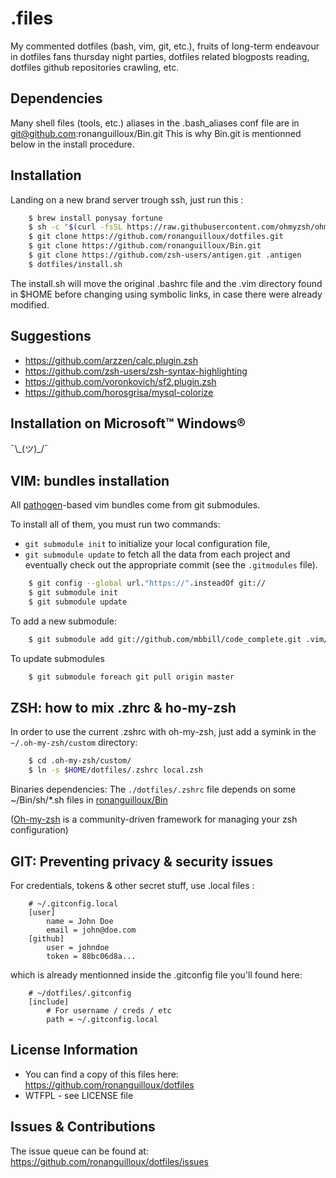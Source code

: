 .files
=======

My commented dotfiles (bash, vim, git, etc.), 
fruits of long-term endeavour in dotfiles fans thursday night parties, 
dotfiles related blogposts reading, dotfiles github repositories crawling, etc.


Dependencies
------------

Many shell files (tools, etc.) aliases in the .bash_aliases conf file are in git@github.com:ronanguilloux/Bin.git
This is why Bin.git is mentionned below in the install procedure.


Installation
------------

Landing on a new brand server trough ssh, just run this :

``` bash
    $ brew install ponysay fortune
    $ sh -c "$(curl -fsSL https://raw.githubusercontent.com/ohmyzsh/ohmyzsh/master/tools/install.sh)"
    $ git clone https://github.com/ronanguilloux/dotfiles.git
    $ git clone https://github.com/ronanguilloux/Bin.git
    $ git clone https://github.com/zsh-users/antigen.git .antigen
    $ dotfiles/install.sh
```

The install.sh will move the original .bashrc file and the .vim directory found in $HOME before changing using symbolic links, in case there were already modified.

Suggestions
-----------

- https://github.com/arzzen/calc.plugin.zsh
- https://github.com/zsh-users/zsh-syntax-highlighting
- https://github.com/voronkovich/sf2.plugin.zsh
- https://github.com/horosgrisa/mysql-colorize



Installation on Microsoft™ Windows®
-----------------------------------

¯\\\_(ツ)\_/¯

VIM: bundles installation
-------------------------

All [pathogen](http://www.vim.org/scripts/script.php?script_id=2332)-based vim bundles come from git submodules.


To install all of them, you must run two commands: 
* `git submodule init` to initialize your local configuration file, 
* `git submodule update` to fetch all the data from each project and eventually check out the appropriate commit (see the `.gitmodules` file).

``` bash
    $ git config --global url."https://".insteadOf git://
    $ git submodule init
    $ git submodule update
```

To add a new submodule:

``` bash
    $ git submodule add git://github.com/mbbill/code_complete.git .vim/bundle/code_complete
```

To update submodules
``` bash
    $ git submodule foreach git pull origin master
```

ZSH: how to mix .zhrc & ho-my-zsh
---------------------------------

In order to use the current .zshrc with oh-my-zsh, just add a symink in the `~/.oh-my-zsh/custom` directory:

``` bash
    $ cd .oh-my-zsh/custom/
    $ ln -s $HOME/dotfiles/.zshrc local.zsh
```

Binaries dependencies: The `./dotfiles/.zshrc` file depends on some ~/Bin/sh/*.sh files in [ronanguilloux/Bin](https://github.com/ronanguilloux/Bin/tree/master/sh)

([Oh-my-zsh](https://github.com/robbyrussell/oh-my-zsh) is a community-driven framework for managing your zsh configuration)

GIT: Preventing privacy & security issues
-----------------------------------------

For credentials, tokens & other secret stuff, use .local files :

```
    # ~/.gitconfig.local
    [user]
        name = John Doe
        email = john@doe.com
    [github]
        user = johndoe
        token = 88bc06d8a...
```

which is already mentionned inside the .gitconfig file you'll found here:


```
    # ~/dotfiles/.gitconfig
    [include]
        # For username / creds / etc
        path = ~/.gitconfig.local
```


License Information
-------------------

* You can find a copy of this files here: https://github.com/ronanguilloux/dotfiles
* WTFPL - see LICENSE file


Issues & Contributions
----------------------

The issue queue can be found at: https://github.com/ronanguilloux/dotfiles/issues

